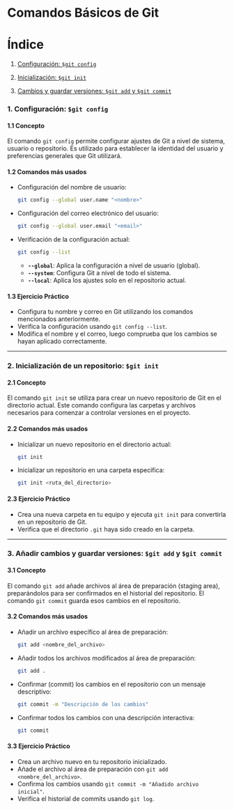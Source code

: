 

# Comandos Básicos de Git

# Índice

1. [Configuración: `$git config`](#1-configuración-git-config)
2. [Inicialización: `$git init`](#2-inicialización-de-un-repositorio-git-init)

3. [Cambios y guardar versiones: `$git add` y `$git commit`](#3-añadir-cambios-y-guardar-versiones-git-add-y-git-commit)


### 1. Configuración: `$git config`

#### 1.1 Concepto
El comando `git config` permite configurar ajustes de Git a nivel de sistema, usuario o repositorio. Es utilizado para establecer la identidad del usuario y preferencias generales que Git utilizará.

#### 1.2 Comandos más usados

- Configuración del nombre de usuario:

   ```bash
   git config --global user.name "<nombre>"
   ```

- Configuración del correo electrónico del usuario:

   ```bash
   git config --global user.email "<email>"
   ```

- Verificación de la configuración actual:

   ```bash
   git config --list
   ```

   - **`--global`**: Aplica la configuración a nivel de usuario (global).
   - **`--system`**: Configura Git a nivel de todo el sistema.
   - **`--local`**: Aplica los ajustes solo en el repositorio actual.

#### 1.3 Ejercicio Práctico

- Configura tu nombre y correo en Git utilizando los comandos mencionados anteriormente.
- Verifica la configuración usando `git config --list`.
- Modifica el nombre y el correo, luego comprueba que los cambios se hayan aplicado correctamente.

---

### 2. Inicialización de un repositorio: `$git init`

#### 2.1 Concepto
El comando `git init` se utiliza para crear un nuevo repositorio de Git en el directorio actual. Este comando configura las carpetas y archivos necesarios para comenzar a controlar versiones en el proyecto.

#### 2.2 Comandos más usados

- Inicializar un nuevo repositorio en el directorio actual:

   ```bash
   git init
   ```

- Inicializar un repositorio en una carpeta específica:

   ```bash
   git init <ruta_del_directorio>
   ```

#### 2.3 Ejercicio Práctico

- Crea una nueva carpeta en tu equipo y ejecuta `git init` para convertirla en un repositorio de Git.
- Verifica que el directorio `.git` haya sido creado en la carpeta.

---

### 3. Añadir cambios y guardar versiones: `$git add` y `$git commit`

#### 3.1 Concepto
El comando `git add` añade archivos al área de preparación (staging area), preparándolos para ser confirmados en el historial del repositorio. El comando `git commit` guarda esos cambios en el repositorio.

#### 3.2 Comandos más usados

- Añadir un archivo específico al área de preparación:

   ```bash
   git add <nombre_del_archivo>
   ```

- Añadir todos los archivos modificados al área de preparación:

   ```bash
   git add .
   ```

- Confirmar (commit) los cambios en el repositorio con un mensaje descriptivo:

   ```bash
   git commit -m "Descripción de los cambios"
   ```

- Confirmar todos los cambios con una descripción interactiva:

   ```bash
   git commit
   ```

#### 3.3 Ejercicio Práctico

- Crea un archivo nuevo en tu repositorio inicializado.
- Añade el archivo al área de preparación con `git add <nombre_del_archivo>`.
- Confirma los cambios usando `git commit -m "Añadido archivo inicial"`.
- Verifica el historial de commits usando `git log`.
```

